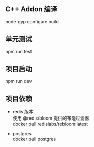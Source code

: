 ## C++ Addon 编译
node-gyp configure build

## 单元测试
npm run test

## 项目启动
npm run dev

## 项目依赖

- redis 版本<br>
  使用 @redis/bloom 提供的布隆过滤器<br>
  docker pull redislabs/rebloom:latest<br>

- postgres<br>
  docker pull postgres
